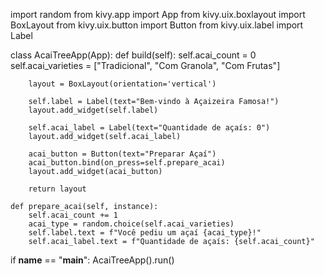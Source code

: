 import random
from kivy.app import App
from kivy.uix.boxlayout import BoxLayout
from kivy.uix.button import Button
from kivy.uix.label import Label

class AcaiTreeApp(App):
    def build(self):
        self.acai_count = 0
        self.acai_varieties = ["Tradicional", "Com Granola", "Com Frutas"]
        
        layout = BoxLayout(orientation='vertical')
        
        self.label = Label(text="Bem-vindo à Açaizeira Famosa!")
        layout.add_widget(self.label)
        
        self.acai_label = Label(text="Quantidade de açaís: 0")
        layout.add_widget(self.acai_label)
        
        acai_button = Button(text="Preparar Açaí")
        acai_button.bind(on_press=self.prepare_acai)
        layout.add_widget(acai_button)
        
        return layout
    
    def prepare_acai(self, instance):
        self.acai_count += 1
        acai_type = random.choice(self.acai_varieties)
        self.label.text = f"Você pediu um açaí {acai_type}!"
        self.acai_label.text = f"Quantidade de açaís: {self.acai_count}"

if __name__ == "__main__":
    AcaiTreeApp().run()
